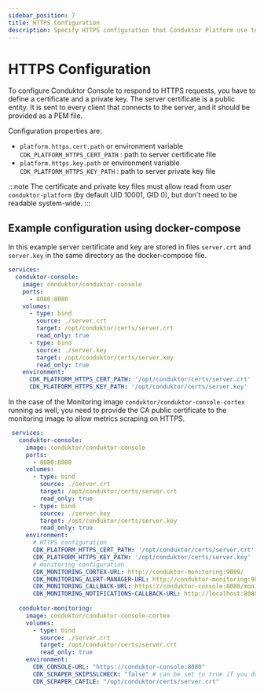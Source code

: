 ```yaml
---
sidebar_position: 7
title: HTTPS Configuration
description: Specify HTTPS configuration that Conduktor Platform use to respond to HTTPS requests.
---
```


# HTTPS Configuration
To configure Conduktor Console to respond to HTTPS requests, you have to define a certificate and a private key.
The server certificate is a public entity. It is sent to every client that connects to the server, and it should be provided as a PEM file.

Configuration properties are: 
- `platform.https.cert.path` or environment variable `CDK_PLATFORM_HTTPS_CERT_PATH` : path to server certificate file
- `platform.https.key.path` or environment variable `CDK_PLATFORM_HTTPS_KEY_PATH` : path to server private key file  

:::note
The certificate and private key files must allow read from user `conduktor-platform` (by default UID 10001, GID 0), but don't need to be readable system-wide.
:::

## Example configuration using docker-compose

In this example server certificate and key are stored in files `server.crt` and `server.key` in the same directory as the docker-compose file.

```yaml
services:
  conduktor-console:
    image: conduktor/conduktor-console
    ports:
      - 8080:8080
    volumes: 
      - type: bind
        source: ./server.crt
        target: /opt/conduktor/certs/server.crt
        read_only: true
      - type: bind
        source: ./server.key
        target: /opt/conduktor/certs/server.key
        read_only: true
    environment:
      CDK_PLATFORM_HTTPS_CERT_PATH: '/opt/conduktor/certs/server.crt'
      CDK_PLATFORM_HTTPS_KEY_PATH: '/opt/conduktor/certs/server.key'
```

In the case of the Monitoring image `conduktor/conduktor-console-cortex` running as well, you need to provide the CA public certificate to the monitoring image to allow metrics scraping on HTTPS. 

```yaml
 services:
   conduktor-console:
     image: conduktor/conduktor-console
     ports:
       - 8080:8080
     volumes:
       - type: bind
         source: ./server.crt
         target: /opt/conduktor/certs/server.crt
         read_only: true
       - type: bind
         source: ./server.key
         target: /opt/conduktor/certs/server.key
         read_only: true
     environment:
       # HTTPS configuration
       CDK_PLATFORM_HTTPS_CERT_PATH: '/opt/conduktor/certs/server.crt'
       CDK_PLATFORM_HTTPS_KEY_PATH: '/opt/conduktor/certs/server.key'
       # monitoring configuration
       CDK_MONITORING_CORTEX-URL: http://conduktor-monitoring:9009/
       CDK_MONITORING_ALERT-MANAGER-URL: http://conduktor-monitoring:9010/
       CDK_MONITORING_CALLBACK-URL: https://conduktor-console:8080/monitoring/api/
       CDK_MONITORING_NOTIFICATIONS-CALLBACK-URL: http://localhost:8080
       
   conduktor-monitoring:
     image: conduktor/conduktor-console-cortex
     volumes:
       - type: bind
         source: ./server.crt
         target: /opt/conduktor/certs/server.crt
         read_only: true
     environment:
       CDK_CONSOLE-URL: "https://conduktor-console:8080"
       CDK_SCRAPER_SKIPSSLCHECK: "false" # can be set to true if you don't want to check the certificate
       CDK_SCRAPER_CAFILE: "/opt/conduktor/certs/server.crt"
```
